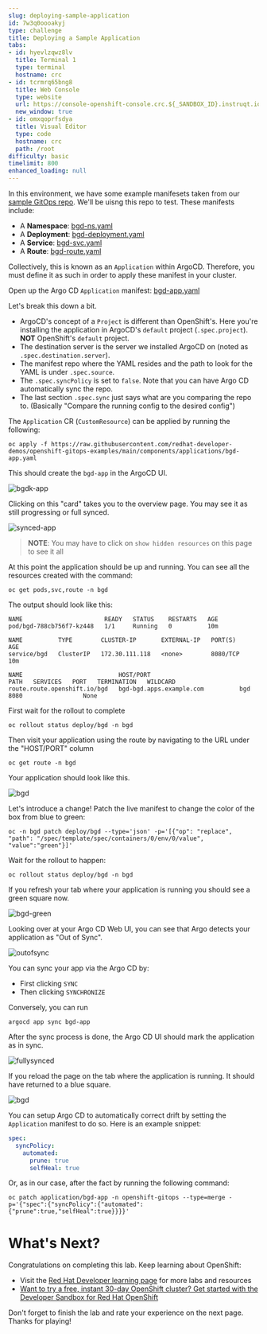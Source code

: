 ```yaml
---
slug: deploying-sample-application
id: 7w3q0oooakyj
type: challenge
title: Deploying a Sample Application
tabs:
- id: hyevlzqwz8lv
  title: Terminal 1
  type: terminal
  hostname: crc
- id: tcrmrq65bng8
  title: Web Console
  type: website
  url: https://console-openshift-console.crc.${_SANDBOX_ID}.instruqt.io
  new_window: true
- id: omxqoprfsdya
  title: Visual Editor
  type: code
  hostname: crc
  path: /root
difficulty: basic
timelimit: 800
enhanced_loading: null
---
```

In this environment, we have some
example manifesets taken from our [sample GitOps repo](https://github.com/redhat-developer-demos/openshift-gitops-examples).
We'll be uisng this repo to test. These manifests include:

* A **Namespace**: [bgd-ns.yaml](https://raw.githubusercontent.com/redhat-developer-demos/openshift-gitops-examples/main/apps/bgd/overlays/bgd/bgd-ns.yaml)
* A **Deployment**: [bgd-deployment.yaml](https://raw.githubusercontent.com/redhat-developer-demos/openshift-gitops-examples/main/apps/bgd/overlays/bgd/bgd-deployment.yaml)
* A **Service**: [bgd-svc.yaml](https://raw.githubusercontent.com/redhat-developer-demos/openshift-gitops-examples/main/apps/bgd/overlays/bgd/bgd-svc.yaml)
* A **Route**: [bgd-route.yaml](https://raw.githubusercontent.com/redhat-developer-demos/openshift-gitops-examples/main/apps/bgd/overlays/bgd/bgd-route.yaml)

Collectively, this is known as an `Application` within ArgoCD. Therefore,
you must define it as such in order to apply these manifest in your
cluster.

Open up the Argo CD `Application` manifest: [bgd-app.yaml](https://raw.githubusercontent.com/redhat-developer-demos/openshift-gitops-examples/main/components/applications/bgd-app.yaml)

Let's break this down a bit.

* ArgoCD's concept of a `Project` is different than OpenShift's. Here you're installing the application in ArgoCD's `default` project (`.spec.project`). **NOT** OpenShift's `default` project.
* The destination server is the server we installed ArgoCD on (noted as `.spec.destination.server`).
* The manifest repo where the YAML resides and the path to look for the YAML is under `.spec.source`.
* The `.spec.syncPolicy` is set to `false`. Note that you can have Argo CD automatically sync the repo.
* The last section `.spec.sync` just says what are you comparing the repo to. (Basically "Compare the running config to the desired config")

The `Application` CR (`CustomResource`) can be applied by running the following:

```
oc apply -f https://raw.githubusercontent.com/redhat-developer-demos/openshift-gitops-examples/main/components/applications/bgd-app.yaml
```

This should create the `bgd-app` in the ArgoCD UI.

![bgdk-app](https://raw.githubusercontent.com/openshift-instruqt/instruqt/master/assets/gitops/bgd-app.png)

Clicking on this "card" takes you to the overview page. You may see it as still progressing or full synced.

![synced-app](https://raw.githubusercontent.com/openshift-instruqt/instruqt/master/assets/gitops/synced-app.png)

> **NOTE**: You may have to click on `show hidden resources` on this page to see it all

At this point the application should be up and running. You can see
all the resources created with the command:

```
oc get pods,svc,route -n bgd
```

The output should look like this:

```shell
NAME                       READY   STATUS    RESTARTS   AGE
pod/bgd-788cb756f7-kz448   1/1     Running   0          10m

NAME          TYPE        CLUSTER-IP       EXTERNAL-IP   PORT(S)    AGE
service/bgd   ClusterIP   172.30.111.118   <none>        8080/TCP   10m

NAME                           HOST/PORT                                PATH   SERVICES   PORT   TERMINATION   WILDCARD
route.route.openshift.io/bgd   bgd-bgd.apps.example.com          bgd        8080                 None
```

First wait for the rollout to complete

```
oc rollout status deploy/bgd -n bgd
```

Then visit your application using the route by navigating to the URL under the "HOST/PORT" column

```
oc get route -n bgd
```

Your application should look like this.

![bgd](https://raw.githubusercontent.com/openshift-instruqt/instruqt/master/assets/gitops/bgd.png)

Let's introduce a change! Patch the live manifest to change the color
of the box from blue to green:

```
oc -n bgd patch deploy/bgd --type='json' -p='[{"op": "replace", "path": "/spec/template/spec/containers/0/env/0/value", "value":"green"}]'
```

Wait for the rollout to happen:

```
oc rollout status deploy/bgd -n bgd
```

If you refresh your tab where your application is running you should see a green square now.

![bgd-green](https://raw.githubusercontent.com/openshift-instruqt/instruqt/master/assets/gitops/bgd-green.png)

Looking over at your Argo CD Web UI, you can see that Argo detects your
application as "Out of Sync".

![outofsync](https://raw.githubusercontent.com/openshift-instruqt/instruqt/master/assets/gitops/out-of-sync.png)

You can sync your app via the Argo CD by:

* First clicking `SYNC`
* Then clicking `SYNCHRONIZE`

Conversely, you can run

```
argocd app sync bgd-app
```

After the sync process is done, the Argo CD UI should mark the application as in sync.

![fullysynced](https://raw.githubusercontent.com/openshift-instruqt/instruqt/master/assets/gitops/fullysynced.png)

If you reload the page on the tab where the application is running. It
should have returned to a blue square.

![bgd](https://raw.githubusercontent.com/openshift-instruqt/instruqt/master/assets/gitops/bgd.png)

You can setup Argo CD to automatically correct drift by setting the
`Application` manifest to do so. Here is an example snippet:

```yaml
spec:
  syncPolicy:
    automated:
      prune: true
      selfHeal: true
```

Or, as in our case, after the fact by running the following command:

```
oc patch application/bgd-app -n openshift-gitops --type=merge -p='{"spec":{"syncPolicy":{"automated":{"prune":true,"selfHeal":true}}}}'
```

# What's Next?

Congratulations on completing this lab. Keep learning about OpenShift:

* Visit the [Red Hat Developer learning page](https://developers.redhat.com/learn) for more labs and resources
* [Want to try a free, instant 30-day OpenShift cluster? Get started with the Developer Sandbox for Red Hat OpenShift](https://developers.redhat.com/developer-sandbox)

Don't forget to finish the lab and rate your experience on the next page. Thanks for playing!
